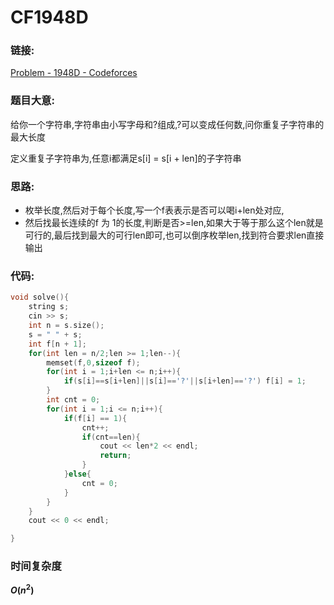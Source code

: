 # CF1948D

### **链接**:

[Problem - 1948D - Codeforces](https://codeforces.com/problemset/problem/1948/D)

### **题目大意:**

给你一个字符串,字符串由小写字母和?组成,?可以变成任何数,问你重复子字符串的最大长度

定义重复子字符串为,任意i都满足s[i] = s[i + len]的子字符串

### **思路:**

- 枚举长度,然后对于每个长度,写一个f表表示是否可以喝i+len处对应,
- 然后找最长连续的f 为 1的长度,判断是否>=len,如果大于等于那么这个len就是可行的,最后找到最大的可行len即可,也可以倒序枚举len,找到符合要求len直接输出

### 代码:

```c++
void solve(){
	string s;
	cin >> s;
	int n = s.size();
	s = " " + s;
	int f[n + 1];
	for(int len = n/2;len >= 1;len--){
		memset(f,0,sizeof f);
		for(int i = 1;i+len <= n;i++){
			if(s[i]==s[i+len]||s[i]=='?'||s[i+len]=='?') f[i] = 1;
		}
		int cnt = 0;
		for(int i = 1;i <= n;i++){
			if(f[i] == 1){
				cnt++;
				if(cnt==len){
					cout << len*2 << endl;
					return;
				}
			}else{
				cnt = 0;
			}
		}
	}
	cout << 0 << endl;

}
```

### 时间复杂度

**$O(n^2)$**
